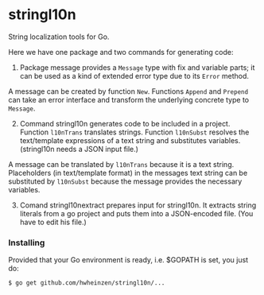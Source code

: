 # stringl10n
String localization tools for Go.

Here we have one package and two commands for generating code:

1. Package message provides a `Message` type with fix and variable parts;
it can be used as a kind of extended error type due to its `Error` method. 

A message can be created by function `New`.
Functions `Append` and `Prepend` can take an error interface and
transform the underlying concrete type to `Message`.

2. Command stringl10n generates code to be included in a project. 
Function `l10nTrans` translates strings.
Function `l10nSubst` resolves the text/template expressions of a
text string and substitutes variables. 
(stringl10n needs a JSON input file.)

A message can be translated by `l10nTrans` because it is a text string.
Placeholders (in text/template format) in the messages text string can
be substituted  by `l10nSubst` because the message provides the necessary
variables.

3. Comand stringl10nextract prepares input for stringl10n.
It extracts string literals from a go project and puts them into
a JSON-encoded file. (You have to edit his file.)

### Installing
Provided that your Go environment is ready, i.e. $GOPATH is set, you just do:

`$ go get github.com/hwheinzen/stringl10n/...`
